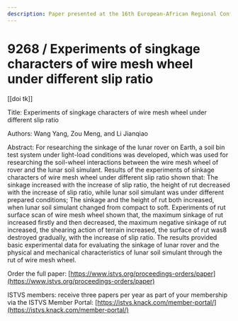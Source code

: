 ```yaml
---
description: Paper presented at the 16th European-African Regional Conference of the ISTVS
---
```


# 9268 / Experiments of singkage characters of wire mesh wheel under different slip ratio

\[\[doi tk]]

Title: Experiments of singkage characters of wire mesh wheel under different slip ratio

Authors: Wang Yang, Zou Meng, and Li Jianqiao

Abstract: For researching the sinkage of the lunar rover on Earth, a soil bin test system under light-load conditions was developed, which was used for researching the soil-wheel interactions between the wire mesh wheel of rover and the lunar soil simulant. Results of the experiments of sinkage characters of wire mesh wheel under different slip ratio shown that: The sinkage increased with the increase of slip ratio, the height of rut decreased with the increase of slip ratio, while lunar soil simulant was under different prepared conditions; The sinkage and the height of rut both increased, when lunar soil simulant changed from compact to soft. Experiments of rut surface scan of wire mesh wheel shown that, the maximum sinkage of rut increased firstly and then decreased, the maximum negative sinkage of rut increased, the shearing action of terrain increased, the surface of rut was8 destroyed gradually, with the increase of slip ratio. The results provided basic experimental data for evaluating the sinkage of lunar rover and the physical and mechanical characteristics of lunar soil simulant through the rut of wire mesh wheel.

Order the full paper: [https://www.istvs.org/proceedings-orders/paper](https://www.istvs.org/proceedings-orders/paper)

ISTVS members: receive three papers per year as part of your membership via the ISTVS Member Portal: [https://istvs.knack.com/member-portal/](https://istvs.knack.com/member-portal/)

